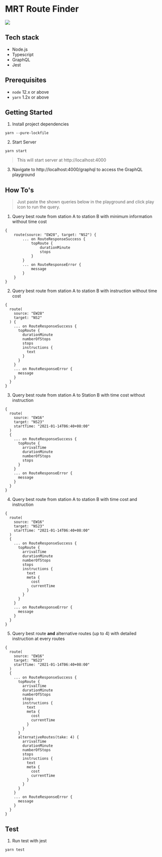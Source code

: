 # MRT Route Finder

![](assets/demo.gif)

## Tech stack

- Node.js
- Typescript
- GraphQL
- Jest

## Prerequisites

- `node` 12.x or above
- `yarn` 1.2x or above

## Getting Started

1. Install project dependencies

```
yarn --pure-lockfile
```

2. Start Server

```
yarn start
```

> This will start server at http://localhost:4000

3. Navigate to http://localhost:4000/graphql to access the GraphQL playground

## How To's

> Just paste the shown queries below in the playground and click play icon to run the query.

1. Query best route from station A to station B with minimum information without time cost

```
{
	route(source: "EW28", target: "NS2") {
		... on RouteResponseSuccess {
			topRoute {
				durationMinute
				stops
			}
		}
		... on RouteResponseError {
			message
		}
	}
}
```

2. Query best route from station A to station B with instruction without time cost

```
{
  route(
    source: "EW28"
    target: "NS2"
  ) {
    ... on RouteResponseSuccess {
      topRoute {
        durationMinute
        numberOfStops
        stops
        instructions {
          text
        }
      }
    }
    ... on RouteResponseError {
      message
    }
  }
}
```

3. Query best route from station A to Station B with time cost without instruction

```
{
  route(
    source: "EW16"
    target: "NS23"
    startTime: "2021-01-14T06:40+08:00"
  )
  {
    ... on RouteResponseSuccess {
      topRoute {
        arrivalTime
        durationMinute
        numberOfStops
        stops
      }
    }
    ... on RouteResponseError {
      message
    }
  }
}
```

4. Query best route from station A to station B with time cost and instruction

```
{
  route(
    source: "EW16"
    target: "NS23"
    startTime: "2021-01-14T06:40+08:00"
  )
  {
    ... on RouteResponseSuccess {
      topRoute {
        arrivalTime
        durationMinute
        numberOfStops
        stops
        instructions {
          text
          meta {
            cost
            currentTime
          }
        }
      }
    }
    ... on RouteResponseError {
      message
    }
  }
}
```

5. Query best route **and** alternative routes (up to 4) with detailed instruction at every routes

```
{
  route(
    source: "EW16"
    target: "NS23"
    startTime: "2021-01-14T06:40+08:00"
  )
  {
    ... on RouteResponseSuccess {
      topRoute {
        arrivalTime
        durationMinute
        numberOfStops
        stops
        instructions {
          text
          meta {
            cost
            currentTime
          }
        }
      }
      alternativeRoutes(take: 4) {
        arrivalTime
        durationMinute
        numberOfStops
        stops
        instructions {
          text
          meta {
            cost
            currentTime
          }
        }
      }
    }
    ... on RouteResponseError {
      message
    }
  }
}
```

## Test

1. Run test with jest

```
yarn test
```

